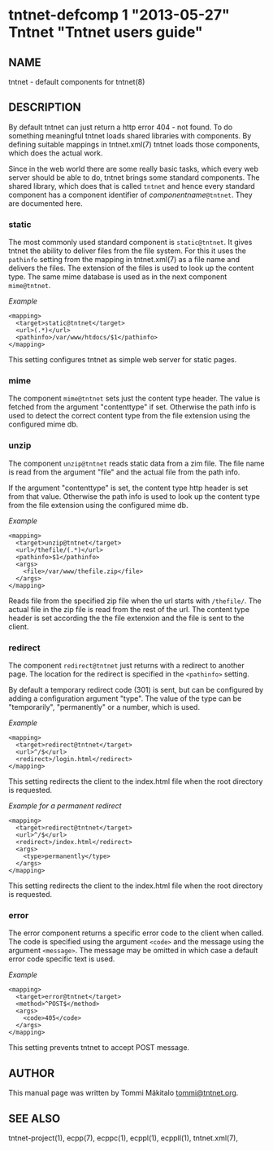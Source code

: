 tntnet-defcomp 1 "2013-05-27" Tntnet "Tntnet users guide"
=========================================================

NAME
----

tntnet - default components for tntnet(8)

DESCRIPTION
-----------

By default tntnet can just return a http error 404 - not found. To do something
meaningful tntnet loads shared libraries with components. By defining suitable
mappings in tntnet.xml(7) tntnet loads those components, which does the actual
work.

Since in the web world there are some really basic tasks, which every web server
should be able to do, tntnet brings some standard components. The shared
library, which does that is called `tntnet` and hence every standard component
has a component identifier of *componentname*`@tntnet`. They are documented
here.

### static

The most commonly used standard component is `static@tntnet`. It gives tntnet
the ability to deliver files from the file system. For this it uses the
`pathinfo` setting from the mapping in tntnet.xml(7) as a file name and delivers
the files. The extension of the files is used to look up the content type. The
same mime database is used as in the next component `mime@tntnet`.

*Example*

    <mapping>
      <target>static@tntnet</target>
      <url>(.*)</url>
      <pathinfo>/var/www/htdocs/$1</pathinfo>
    </mapping>

This setting configures tntnet as simple web server for static pages.

### mime

The component `mime@tntnet` sets just the content type header. The value is
fetched from the argument "contenttype" if set. Otherwise the path info is used
to detect the correct content type from the file extension using the configured
mime db.

### unzip

The component `unzip@tntnet` reads static data from a zim file. The file name is
read from the argument "file" and the actual file from the path info.

If the argument "contenttype" is set, the content type http header is set from
that value. Otherwise the path info is used to look up the content type from the
file extension using the configured mime db.

*Example*

    <mapping>
      <target>unzip@tntnet</target>
      <url>/thefile/(.*)</url>
      <pathinfo>$1</pathinfo>
      <args>
        <file>/var/www/thefile.zip</file>
      </args>
    </mapping>

Reads file from the specified zip file when the url starts with `/thefile/`. The
actual file in the zip file is read from the rest of the url. The content type
header is set according the the file extenxion and the file is sent to the
client.

### redirect

The component `redirect@tntnet` just returns with a redirect to another page.
The location for the redirect is specified in the `<pathinfo>` setting.

By default a temporary redirect code (301) is sent, but can be configured by
adding a configuration argument "type". The value of the type can be
"temporarily", "permanently" or a number, which is used.

*Example*

    <mapping>
      <target>redirect@tntnet</target>
      <url>^/$</url>
      <redirect>/login.html</redirect>
    </mapping>

This setting redirects the client to the index.html file when the root directory
is requested.

*Example for a permanent redirect*

    <mapping>
      <target>redirect@tntnet</target>
      <url>^/$</url>
      <redirect>/index.html</redirect>
      <args>
        <type>permanently</type>
      </args>
    </mapping>

This setting redirects the client to the index.html file when the root directory
is requested.

### error

The error component returns a specific error code to the client when called. The
code is specified using the argument `<code>` and the message using the argument
`<message>`. The message may be omitted in which case a default error code
specific text is used.

*Example*

    <mapping>
      <target>error@tntnet</target>
      <method>^POST$</method>
      <args>
        <code>405</code>
      </args>
    </mapping>

This setting prevents tntnet to accept POST message.

AUTHOR
------
This manual page was written by Tommi Mäkitalo <tommi@tntnet.org>.

SEE ALSO
--------

tntnet-project(1), ecpp(7), ecppc(1), ecppl(1), ecppll(1), tntnet.xml(7),
